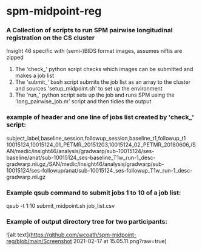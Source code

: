 # spm-midpoint-reg

### A Collection of scripts to run SPM pairwise longitudinal registration on the CS cluster

Insight 46 specific with (semi-)BIDS format images, assumes niftis are zipped

1. The 'check_' python script checks which images can be submitted and makes a job list
2. The 'submit_' bash script submits the job list as an array to the cluster and sources 'setup_midpoint.sh' to set up the environment
3. The 'run_' python script sets up the job and runs SPM using the 'long_pairwise_job.m' script and then tidies the output

### example of header and one line of jobs list created by 'check_' script:

subject_label,baseline_session,followup_session,baseline_t1,followup_t1
10015124,10015124_01_PETMR_20151203,10015124_02_PETMR_20180606,/SAN/medic/insight46/analysis/gradwarp/sub-10015124/ses-baseline/anat/sub-10015124_ses-baseline_T1w_run-1_desc-gradwarp.nii.gz,/SAN/medic/insight46/analysis/gradwarp/sub-10015124/ses-followup/anat/sub-10015124_ses-followup_T1w_run-1_desc-gradwarp.nii.gz

### Example qsub command to submit jobs 1 to 10 of a job list:

qsub -t 1:10 submit_midpoint.sh job_list.csv

### Example of output directory tree for two participants:
![alt text](https://github.com/wcoath/spm-midpoint-reg/blob/main/Screenshot 2021-02-17 at 15.05.11.png?raw=true)

